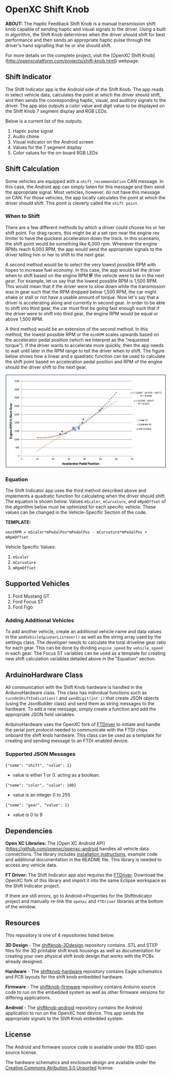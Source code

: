 OpenXC Shift Knob
=================

**ABOUT:** The Haptic Feedback Shift Knob is a manual transmission shift knob capable of sending haptic and 
visual signals to the driver. Using a built in algorithm, the Shift Knob determines when the driver 
should shift for best performance and then sends an appropriate haptic pulse through the driver's 
hand signalling that he or she should shift. 

For more details on the complete project, visit the [OpenXC Shift Knob]
(http://openxcplatform.com/projects/shift-knob.html) webpage. 

## Shift Indicator

The Shift Indicator app is the Android side of the Shift Knob. The app reads in select vehicle data,
calculates the point at which the driver should shift, and then sends the cooresponding haptic, visual,
and auditory signals to the driver. The app also outputs a color value and digit value to be displayed
on the Shift Knob 7 segment display and RGB LEDs.

Below is a current list of the outputs:

1. Haptic pulse signal
1. Audio chime
1. Visual indicator on the Android screen
1. Values for the 7 segment display
1. Color values for the on-board RGB LEDs

## Shift Calculation

Some vehicles are equipped with a `shift_recommendation` CAN message. In this case, the Android app can simply
listen for this message and then send the appropriate signal. Most vehicles, however, do not have this message
on CAN. For those vehicles, the app locally calculates the point at which the driver should shift. This point is cleverly called the `shift point`. 

### When to Shift

There are a few different methods by which a driver could choose his or her shift point. For drag racers, this might be at a set rpm near the engine rev limiter to have the quickest acceleration down the track. In this sceneario, the shift point would be something like 6,000 rpm. Whenever the engine RPMs reach 6,000 RPM, the app would send the appropriate signals to the driver telling him or her to shift to the next gear.

A second method would be to select the very lowest possible RPM with hopes to increase fuel economy. In this case, the app would tell the driver when to shift based on the engine RPM **IF** the vehicle were to be in the *next gear*. For example, let us say that the lowest possible RPM is 1,500 RPM. This would mean that if the driver were to slow down while the transmission was in gear such that the RPM dropped below 1,500 RPM, the car might shake or stall or not have a usable amount of torque. Now let's say that a driver is accelerating along and currently in second gear. In order to be able to shift into third gear, the car must first be going fast enough such that if the driver were to shift into third gear, the engine RPM would be equal or above 1,500 RPM.

A third method would be an extension of the second method. In this method, the lowest possible RPM or the `minRPM` scales upwards based on the accelerator pedal position (which we interpret as the "requested torque"). If the driver wants to accelerate more quickly, then the app needs to wait until later in the RPM range to tell the driver when to shift. The figure below shows how a linear and a quadratic function can be used to calculate the shift point based on acceleration pedal position and RPM of the engine should the driver shift to the next gear. 

![Shift Timing](/docs/plot.JPG)

### Equation

The Shift Indicator app uses the third method described above and implements a quadratic function for calculating when the driver should shift. The equation is shown below. Values `mScaler`, `mCurvature`, and `mRpmOffset` of the algorithm below must be optimized for each specific vehicle. These values can be changed in the Vehicle-Specific Section of the code.

**TEMPLATE:** 

    nextRPM = mScaler*mPedalPos*mPedalPos - mCurvature*mPedalPos + mRpmOffset

Vehicle Specific Values:

1. `mScaler` 
1. `mCurvature`
1. `mRpmOffset` 

## Supported Vehicles

1. Ford Mustang GT
1. Ford Focus ST
1. Ford Figo

### Adding Additional Vehicles

To add another vehicle, create an additional vehicle name and data values in the `addVehicleSpinnerListener()` as well as the string array used by the settings class. The developer needs to calculate the total driveline gear ratio for each gear. This can be done by dividing `engine_speed` by `vehicle_speed` in each gear. The Focus ST variables can be used as a template for creating new shift calculation variables detailed above in the "Equation" section.  

## ArduinoHardware Class

All communication with the Shift Knob hardware is handled in the ArduinoHardware class. This class has individual functions such as `turnOnShiftIndication()` and `sendDigit(int i)` that create JSON objects (using the JsonBuilder class) and send them as string messages to the hardware. To add a new message, simply create a function and add the appropriate JSON field variables. 

ArduinoHardware uses the OpenXC fork of [FTDriver][] to initiate and handle the serial port protocol needed to communicate with the FTDI chips onboard the shift knob hardware. This class can be used as a template for creating and sending message to an FTDI-enabled device.

### Supported JSON Messages

`{"name": "shift", "value": 1}`
	
* value is either 1 or 0. acting as a boolean.
	
`{"name": "color", "value": 100}`   
	
* value is an integer 0 to 255
	
`{"name": "gear", "value": 1}`      

* value is 0 to 9
	
## Dependencies

**Open XC Libraries:** The [Open XC Android API](https://github.com/openxc/openxc-android handles all vehicle data 
connections. The library includes [installation instructions](http://openxcplatform.com/android/api-guide.html),
example code and additional documentation in the README file. This library is needed to access any vehicle data.

**FT Driver:** The Shift Indicator app also requires the [FTDriver][]. Download the OpenXC fork of this library and import it into the same Eclipse workspace as the Shift Indicator project. 

If there are still errors, go to Android->Properties for the
ShiftIndicator project and manually re-link the `openxc` and `FTDriver`
libraries at the bottom of the window.

## Resources

This repository is one of 4 repositories listed below:

**3D Design** - The [shiftknob-3Ddesign](http://github.com/openxc/shiftknob-3Ddesign) 
repository contains .STL and STEP files for the 3D printable shift knob housings as well as documentation
for creating your own physical shift knob design that works with the PCBs already designed.

**Hardware** - The [shiftknob-hardware](http://github.com/openxc/shiftknob-hardware) 
repository contains Eagle schematics and PCB layouts for the shift knob embedded hardware.

**Firmware** - The [shiftknob-firmware](http://github.com/openxc/shiftknob-firmware) 
repository contains Arduino source code to run on the embedded system as well as other firmware 
versions for differing applications. 

**Android** - The [shiftknob-android](http://github.com/openxc/shiftknob-android) 
repository contains the Android application to run on the OpenXC host device. This app sends the
appropriate signals to the Shift Knob embedded system.

## License

The Android and firmware source code is available under the BSD open source
license.

The hardware schematics and enclosure design are available under the 
[Creative Commons Atribution 3.0 Unported](http://creativecommons.org/licenses/by/3.0/deed.en_US) license.

[FTDriver]: https://github.com/openxc/FTDriver